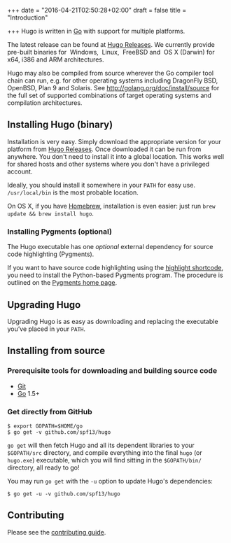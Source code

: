 +++
date = "2016-04-21T02:50:28+02:00"
draft = false
title = "Introduction"

+++
Hugo is written in [Go][] with support for multiple platforms.

The latest release can be found at [Hugo Releases](https://github.com/spf13/hugo/releases).
We currently provide pre-built binaries for
<i class="fa fa-windows"></i>&nbsp;Windows,
<i class="fa fa-linux"></i>&nbsp;Linux,
<i class="fa freebsd-19px"></i>&nbsp;FreeBSD
and <i class="fa fa-apple"></i>&nbsp;OS&nbsp;X (Darwin)
for x64, i386 and ARM architectures.

Hugo may also be compiled from source wherever the Go compiler tool chain can run, e.g. for other operating systems including DragonFly BSD, OpenBSD, Plan&nbsp;9 and Solaris.  See http://golang.org/doc/install/source for the full set of supported combinations of target operating systems and compilation architectures.

## Installing Hugo (binary)

Installation is very easy. Simply download the appropriate version for your
platform from [Hugo Releases](https://github.com/spf13/hugo/releases).
Once downloaded it can be run from anywhere. You don't need to install
it into a global location. This works well for shared hosts and other systems
where you don't have a privileged account.

Ideally, you should install it somewhere in your `PATH` for easy use.
`/usr/local/bin` is the most probable location.

On OS&nbsp;X, if you have [Homebrew](http://brew.sh/), installation is even
easier: just run `brew update && brew install hugo`.


### Installing Pygments (optional)

The Hugo executable has one *optional* external dependency for source code highlighting (Pygments).

If you want to have source code highlighting using the [highlight shortcode](/extras/highlighting/),
you need to install the Python-based Pygments program. The procedure is outlined on the [Pygments home page](http://pygments.org/).

## Upgrading Hugo

Upgrading Hugo is as easy as downloading and replacing the executable you’ve
placed in your `PATH`.


## Installing from source

### Prerequisite tools for downloading and building source code

* [Git](http://git-scm.com/)
* [Go][] 1.5+

### Get directly from GitHub

    $ export GOPATH=$HOME/go
    $ go get -v github.com/spf13/hugo

`go get` will then fetch Hugo and all its dependent libraries to your
`$GOPATH/src` directory, and compile everything into the final `hugo`
(or `hugo.exe`) executable, which you will find sitting in the
`$GOPATH/bin/` directory, all ready to go!

You may run `go get` with the `-u` option to update Hugo's dependencies:

    $ go get -u -v github.com/spf13/hugo

## Contributing

Please see the [contributing guide](/doc/contributing/).

[Go]: http://golang.org/
